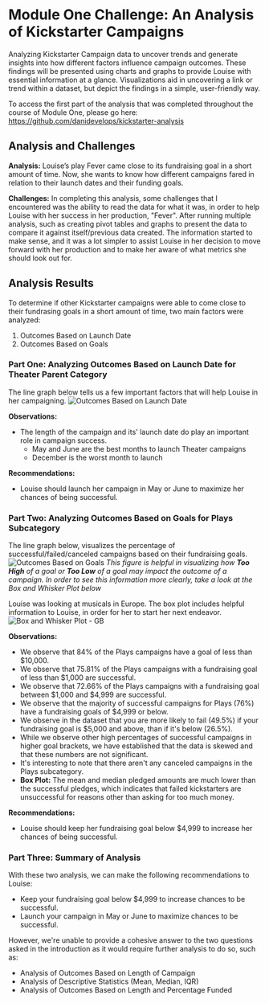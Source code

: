 # Module One Challenge: An Analysis of Kickstarter Campaigns
Analyzing Kickstarter Campaign data to uncover trends and generate insights into how different factors influence campaign outcomes. These findings will be presented using charts and graphs to provide Louise with essential information at a glance. Visualizations aid in uncovering a link or trend within a dataset, but depict the findings in a simple, user-friendly way.

To access the first part of the analysis that was completed throughout the course of Module One, please go here: https://github.com/danidevelops/kickstarter-analysis

## Analysis and Challenges
**Analysis:** Louise’s play Fever came close to its fundraising goal in a short amount of time. Now, she wants to know how different campaigns fared in relation to their launch dates and their funding goals.

**Challenges:** In completing this analysis, some challenges that I encountered was the ability to read the data for what it was, in order to help Louise with her success in her production, "Fever". After running multiple analysis, such as creating pivot tables and graphs to present the data to compare it against itself/previous data created. The information started to make sense, and it was a lot simpler to assist Louise in her decision to move forward with her production and to make her aware of what metrics she should look out for. 

## Analysis Results 
To determine if other Kickstarter campaigns were able to come close to their fundrasing goals in a short amount of time, two main factors were analyzed:

  1. Outcomes Based on Launch Date
  2. Outcomes Based on Goals
  
### Part One: Analyzing Outcomes Based on Launch Date for Theater Parent Category  
The line graph below tells us a few important factors that will help Louise in her campaigning. 
![Outcomes Based on Launch Date](https://github.com/danidevelops/ModuleOne-Challenge/blob/master/Theater_Outcomes_vs_Launch.png)

**Observations:** 
* The length of the campaign and its' launch date do play an important role in campaign success.
    - May and June are the best months to launch Theater campaigns
    - December is the worst month to launch 
    
**Recommendations:** 
* Louise should launch her campaign in May or June to maximize her chances of being successful. 
    
### Part Two: Analyzing Outcomes Based on Goals for Plays Subcategory
The line graph below, visualizes the percentage of successful/failed/canceled campaigns based on their fundraising goals.
![Outcomes Based on Goals](https://github.com/danidevelops/ModuleOne-Challenge/blob/master/Outcomes_vs_Goals.png)
*This figure is helpful in visualizing how **Too High** of a goal or **Too Low** of a goal may impact the outcome of a campaign. In order to see this information more clearly, take a look at the Box and Whisker Plot below*

Louise was looking at musicals in Europe. The box plot includes helpful information to Louise, in order for her to start her next endeavor. 
![Box and Whisker Plot - GB](https://github.com/danidevelops/ModuleOne-Challenge/blob/master/Box%26WhiskerPlot-GB.png)

**Observations:**
- We observe that 84% of the Plays campaigns have a goal of less than $10,000.
- We observe that 75.81% of the Plays campaigns with a fundraising goal of less than $1,000 are successful.
- We observe that 72.66% of the Plays campaigns with a fundraising goal between $1,000 and $4,999 are successful.
- We observe that the majority of successful campaigns for Plays (76%) have a fundraising goals of $4,999 or below.
- We observe in the dataset that you are more likely to fail (49.5%) if your fundraising goal is $5,000 and above, than if it's below (26.5%). 
- While we observe other high percentages of successful campaigns in higher goal brackets, we have established that the data is skewed and that these numbers are not significant.
- It's interesting to note that there aren't any canceled campaigns in the Plays subcategory.
- **Box Plot:** The mean and median pledged amounts are much lower than the successful pledges, which indicates that failed kickstarters are unsuccessful for reasons other than asking for too much money.

**Recommendations:**
- Louise should keep her fundraising goal below $4,999 to increase her chances of being successful.
  
### Part Three: Summary of Analysis
With these two analysis, we can make the following recommendations to Louise:
- Keep your fundraising goal below $4,999 to increase chances to be successful.
- Launch your campaign in May or June to maximize chances to be successful.

However, we're unable to provide a cohesive answer to the two questions asked in the introduction as it would require further analysis to do so, such as:
- Analysis of Outcomes Based on Length of Campaign
- Analysis of Descriptive Statistics (Mean, Median, IQR)
- Analysis of Outcomes Based on Length and Percentage Funded 

